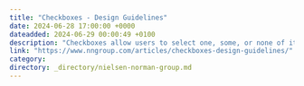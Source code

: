 ```yaml
---
title: "Checkboxes - Design Guidelines"
date: 2024-06-28 17:00:00 +0000
dateadded: 2024-06-29 00:00:49 +0100
description: "Checkboxes allow users to select one, some, or none of items from a list. They can be used standalone, in checkbox lists, or nested checkbox lists."
link: "https://www.nngroup.com/articles/checkboxes-design-guidelines/"
category:
directory: _directory/nielsen-norman-group.md
---
```

